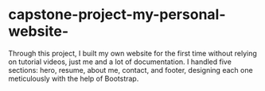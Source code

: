 # capstone-project-my-personal-website-
Through this project, I built my own website for the first time without relying on tutorial videos, just me and a lot of documentation. I handled five sections: hero, resume, about me, contact, and footer, designing each one meticulously with the help of Bootstrap.
